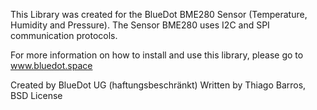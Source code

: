 This Library was created for the BlueDot BME280 Sensor (Temperature, Humidity and Pressure).
The Sensor BME280 uses I2C and SPI communication protocols.

For more information on how to install and use this library, please go to www.bluedot.space

Created by BlueDot UG (haftungsbeschränkt)
Written by Thiago Barros, BSD License
